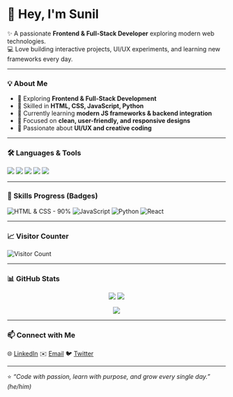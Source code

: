 # 👋 Hey, I'm Sunil

✨ A passionate **Frontend & Full-Stack Developer** exploring modern web technologies.  
💻 Love building interactive projects, UI/UX experiments, and learning new frameworks every day.  

---

### 💡 About Me
- 🚀 Exploring **Frontend & Full-Stack Development**  
- 🧠 Skilled in **HTML, CSS, JavaScript, Python**  
- 🌱 Currently learning **modern JS frameworks & backend integration**  
- 🎯 Focused on **clean, user-friendly, and responsive designs**  
- 🎨 Passionate about **UI/UX and creative coding**

---

### 🛠️ Languages & Tools
<p align="left">
  <img src="https://img.shields.io/badge/HTML5-E34F26?style=for-the-badge&logo=html5&logoColor=white" />
  <img src="https://img.shields.io/badge/CSS3-1572B6?style=for-the-badge&logo=css3&logoColor=white" />
  <img src="https://img.shields.io/badge/JavaScript-F7DF1E?style=for-the-badge&logo=javascript&logoColor=black" />
  <img src="https://img.shields.io/badge/Python-3776AB?style=for-the-badge&logo=python&logoColor=white" />
  <img src="https://img.shields.io/badge/React-61DAFB?style=for-the-badge&logo=react&logoColor=black" />
</p>

---

### 🎨 Skills Progress (Badges)
![HTML & CSS - 90%](https://img.shields.io/badge/HTML%20&%20CSS-90%25-pink?style=for-the-badge)
![JavaScript](https://img.shields.io/badge/JavaScript-80%25-yellow?style=for-the-badge)
![Python](https://img.shields.io/badge/Python-70%25-blue?style=for-the-badge)
![React](https://img.shields.io/badge/React-60%25-lightblue?style=for-the-badge)

---

### 📈 Visitor Counter
![Visitor Count](https://badges.pufler.dev/visits/suneel2506?color=blue&style=for-the-badge)

---

### 📊 GitHub Stats
<p align="center">
  <img src="https://github-readme-stats.vercel.app/api?username=suneel2506&show_icons=true&theme=radical&count_private=true" />
  <img src="https://github-readme-stats.vercel.app/api/top-langs/?username=suneel2506&layout=compact&theme=radical" />
</p>

<p align="center">
  <img src="https://github-readme-streak-stats.herokuapp.com/?user=suneel2506&theme=radical" />
</p>

---

### 📫 Connect with Me
<p align="left">
  🌐 <a href="https://linkedin.com/in/your-linkedin" target="_blank">LinkedIn</a>  
  ✉️ <a href="mailto:youremail@gmail.com">Email</a>  
  🐦 <a href="https://twitter.com/your-twitter" target="_blank">Twitter</a>
</p>

---

⭐ *“Code with passion, learn with purpose, and grow every single day.”*  
*(he/him)*
